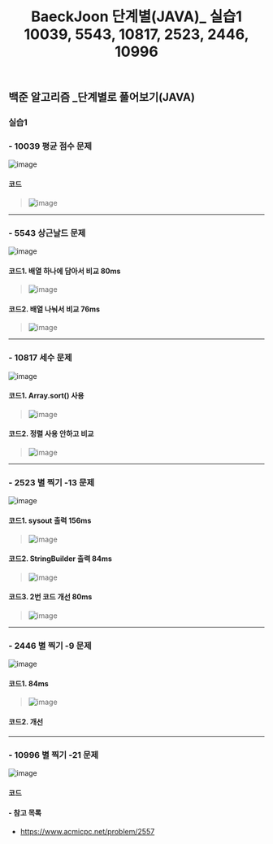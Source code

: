 ﻿---
layout: single
title: "BaeckJoon 단계별(JAVA)_ 실습1 10039, 5543, 10817, 2523, 2446, 10996"
read_time: true
categories: 
 - BaeckJoon 
tags: 
 - Algorithm
 - BaeckJoon 
last_modified_at: '2020-07-06 16:01:00 +0800'
toc: true
toc_sticky: true
toc_label: 목차
---
## 백준 알고리즘 _단계별로 풀어보기(JAVA)
### 실습1
### - 10039 평균 점수 문제
![image](https://user-images.githubusercontent.com/66898243/86556872-69887300-bf8f-11ea-88fe-26da9fc3b62b.png)

#### 코드
>  ![image](https://user-images.githubusercontent.com/66898243/86557475-33e48980-bf91-11ea-8f83-cf1b43c985c3.png)

***
### - 5543 상근날드 문제
![image](https://user-images.githubusercontent.com/66898243/86556907-8cb32280-bf8f-11ea-9781-60a81f78b4ff.png)

#### 코드1. 배열 하나에 담아서 비교 80ms
>  ![image](https://user-images.githubusercontent.com/66898243/86560096-8bd2be80-bf98-11ea-9912-64ee1c7ccd27.png)

#### 코드2. 배열 나눠서 비교 76ms
>  ![image](https://user-images.githubusercontent.com/66898243/86560026-604fd400-bf98-11ea-809b-149e187a47cf.png)

***
### - 10817 세수 문제
![image](https://user-images.githubusercontent.com/66898243/86556983-cc7a0a00-bf8f-11ea-98f5-44b2afb79af6.png)

#### 코드1. Array.sort() 사용
>  ![image](https://user-images.githubusercontent.com/66898243/86562976-8d06ea00-bf9e-11ea-9df4-9082a28280d0.png)

#### 코드2. 정렬 사용 안하고 비교
>  ![image](https://user-images.githubusercontent.com/66898243/86563023-9e4ff680-bf9e-11ea-8f2a-d5db3656aed2.png)

***
### - 2523 별 찍기 -13 문제
![image](https://user-images.githubusercontent.com/66898243/86557003-e0be0700-bf8f-11ea-9d63-c3e3364d76ee.png)

#### 코드1. sysout 출력 156ms
>  ![image](https://user-images.githubusercontent.com/66898243/86568168-6d27f400-bfa7-11ea-98ea-09ed32a7b502.png)

#### 코드2. StringBuilder 출력 84ms
>  ![image](https://user-images.githubusercontent.com/66898243/86568269-90eb3a00-bfa7-11ea-90c5-463177375456.png)

#### 코드3. 2번 코드 개선 80ms
>  ![image](https://user-images.githubusercontent.com/66898243/86569141-f25fd880-bfa8-11ea-9047-5dcfa8a1ab08.png)

***
### - 2446 별 찍기 -9 문제
![image](https://user-images.githubusercontent.com/66898243/86557040-f5020400-bf8f-11ea-8cbc-a85feb67d529.png)

#### 코드1. 84ms
>  ![image](https://user-images.githubusercontent.com/66898243/86571917-2f2dce80-bfad-11ea-8ece-1aa6bf85400f.png)

#### 코드2. 개선
>  

***
### - 10996 별 찍기 -21 문제
![image](https://user-images.githubusercontent.com/66898243/86557065-0519e380-bf90-11ea-8ee7-177007c610a7.png)

#### 코드
>  

#### - 참고 목록
- https://www.acmicpc.net/problem/2557